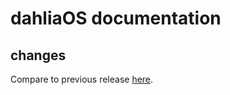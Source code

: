 # dahliaOS documentation

## changes

Compare to previous release [here](https://github.com/dahliaOS/documentation/compare/v210517...v210524).
